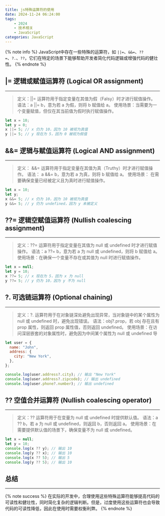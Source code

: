 ```yaml
---
title: js特殊运算符的使用
date: 2024-11-24 06:24:00
tags: 
    - 2024
    - 技术相关
    - JavaScript
categories: JavaScript
---
```


{% note info %}
JavaScript中存在一些特殊的运算符，如 `||=`、`&&=`、`??=`、`?.`、`??`，它们在特定的场景下能够帮助开发者简化代码逻辑或增强代码的健壮性。
{% endnote %}

## |= 逻辑或赋值运算符 (Logical OR assignment)
--------------------
> 定义：||= 运算符用于指定变量在其值为假（Falsy）时才进行赋值操作。
> 语法：a ||= b，意为若 a 为假，则将 b 赋值给 a。
> 使用场景：当需要为一个变量赋值，但仅在其当前值为假时执行赋值操作。
```javascript
let x = 10;
let y = 0;
x ||= 5; // x 仍为 10，因为 10 被视为真值
y ||= 5; // y 现在为 5，因为 0 被视为假值
```

## &&= 逻辑与赋值运算符 (Logical AND assignment)
--------------------
> 定义： &&= 运算符用于指定变量在其值为真（Truthy）时才进行赋值操作。
> 语法： a &&= b，意为若 a 为真，则将 b 赋值给 a。
> 使用场景： 在需要确保变量已经被定义且为真时进行赋值操作。
```javascript
let x = 10;
let y;
x &&= 5; // x 仍为 10，因为 10 被视为真值
y &&= 5; // y 仍为 undefined，因为 y 未被定义
```

## ??= 逻辑空赋值运算符 (Nullish coalescing assignment)
-----------------------
> 定义：??= 运算符用于指定变量在其值为 null 或 undefined 时才进行赋值操作。
> 语法：a ??= b，意为若 a 为 null 或 undefined，则将 b 赋值给 a。
> 使用场景：在确保一个变量不存在或其值为 null 时进行赋值操作。
```javascript   
let x = null;
let y = 10;
x ??= 5; // x 现在为 5，因为 x 为 null
y ??= 5; // y 仍为 10，因为 y 不为 null
```

## ?. 可选链运算符 (Optional chaining)
--------------------
> 定义：?. 运算符用于在对象链深处避免出现异常，当对象链中的某个属性为 null 或 undefined 时，避免出现错误。
> 语法：obj?.prop，若 obj 存在且有 prop 属性，则返回 prop 属性值，否则返回 undefined。
> 使用场景：在访问深层嵌套的对象属性时，避免因为中间某个属性为 null 或 undefined 导
```javascript
let user = {
  name: "John",
  address: {
    city: "New York",
  },
};

console.log(user.address?.city); // 输出 "New York"
console.log(user.address?.zipcode); // 输出 undefined
console.log(user.phone?.number); // 输出 undefined
```

## ?? 空值合并运算符 (Nullish coalescing operator)
-----------------------
> 定义：?? 运算符用于在变量为 null 或 undefined 时提供默认值。
> 语法：a ?? b，若 a 为 null 或 undefined，则返回 b，否则返回 a。
> 使用场景：在需要提供默认值的场景下，确保变量不为 null 或 undefined。
```javascript
let x = null;
let y = 10;
console.log(x ?? y); // 输出 10
console.log(y ?? x); // 输出 10
console.log(x ?? 5); // 输出 5
console.log(y ?? 5); // 输出 10
```

## 总结
---------------------
{% note success %}
在实际的开发中，合理使用这些特殊运算符能够提高代码的可读性和健壮性，同时简化复杂的逻辑判断。但是，过度使用这些运算符也会导致代码的可读性降低，因此在使用时需要权衡利弊。
{% endnote %}
